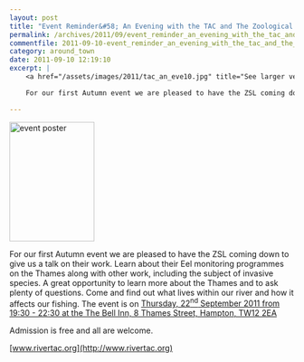 ```yaml
---
layout: post
title: "Event Reminder&#58; An Evening with the TAC and The Zoological Society of London"
permalink: /archives/2011/09/event_reminder_an_evening_with_the_tac_and_the_zoo.html
commentfile: 2011-09-10-event_reminder_an_evening_with_the_tac_and_the_zoo
category: around_town
date: 2011-09-10 12:19:10
excerpt: |
    <a href="/assets/images/2011/tac_an_eve10.jpg" title="See larger version of - event poster"><img src="/assets/images/2011/tac_an_eve10_thumb.jpg" width="150" height="211" alt="event poster" class="photo right" /></a>

    For our first Autumn event we are pleased to have the ZSL coming down to give us a talk on their work.  Learn about their Eel monitoring programmes on the Thames along with other work, including the subject of invasive species.  A great opportunity to learn more about the Thames and to ask plenty of questions.  Come and find out what lives within our river and how it affects our fishing.

---
```


<a href="/assets/images/2011/tac_an_eve10.jpg" title="See larger version of - event poster"><img src="/assets/images/2011/tac_an_eve10_thumb.jpg" width="150" height="211" alt="event poster" class="photo right" /></a>

For our first Autumn event we are pleased to have the ZSL coming down to give us a talk on their work. Learn about their Eel monitoring programmes on the Thames along with other work, including the subject of invasive species. A great opportunity to learn more about the Thames and to ask plenty of questions. Come and find out what lives within our river and how it affects our fishing. The event is on [Thursday, 22<sup>nd</sup> September 2011 from 19:30 - 22:30 at the The Bell Inn, 8 Thames Street, Hampton, TW12 2EA](https://stmargarets.london/event/meeting/200705143053)

Admission is free and all are welcome.

[www.rivertac.org](http://www.rivertac.org)
